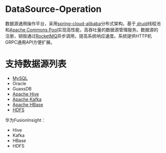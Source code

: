 # DataSource-Operation

数据源通用操作平台，采用[spring-cloud-alibaba](https://github.com/alibaba/spring-cloud-alibaba)分布式架构，基于[ druid](https://github.com/alibaba/druid)线程池和[Apache Commons Pool](https://commons.apache.org/pool/)实现高性能，高吞吐量的数据源管理服务。数据源的注册，销毁通过[RocketMQ](http://rocketmq.apache.org/)异步调用，提高系统响应速度。系统提供HTTP机GRPC通用API方便扩展。

# 支持数据源列表

- [MySQL](https://www.mysql.com/cn/)
- Oracle
- GuassDB
- [Apache Hive](https://hive.apache.org/)
- [Apache Kafka](https://kafka.apache.org/)
- [Apache HBase](https://hbase.apache.org/)
- [HDFS](https://hadoop.apache.org/docs/r1.2.1/hdfs_design.html)

华为FusionInsight：

- Hive
- Kafka
- HBase
- HDFS

